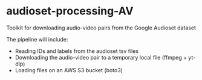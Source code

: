 # audioset-processing-AV
Toolkit for downloading audio-video pairs from the Google Audioset dataset

The pipeline will include:
- Reading IDs and labels from the audioset tsv files
- Downloading the audio-video pair to a temporary local file (ffmpeg + yt-dlp)
- Loading files on an AWS S3 bucket (boto3)
